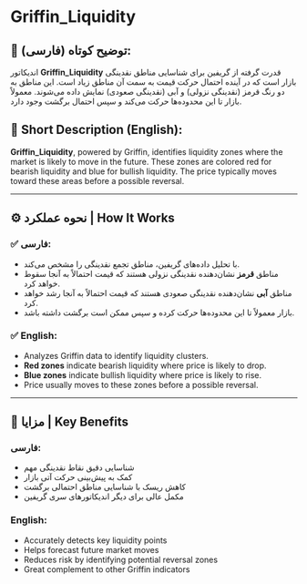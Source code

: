 # Griffin_Liquidity

## 📌 توضیح کوتاه (فارسی):
اندیکاتور **Griffin_Liquidity** قدرت گرفته از گریفین برای شناسایی مناطق نقدینگی بازار است که در آینده احتمال حرکت قیمت به سمت آن مناطق زیاد است. این مناطق به دو رنگ قرمز (نقدینگی نزولی) و آبی (نقدینگی صعودی) نمایش داده می‌شوند. معمولاً بازار تا این محدوده‌ها حرکت می‌کند و سپس احتمال برگشت وجود دارد.

## 📌 Short Description (English):
**Griffin_Liquidity**, powered by Griffin, identifies liquidity zones where the market is likely to move in the future. These zones are colored red for bearish liquidity and blue for bullish liquidity. The price typically moves toward these areas before a possible reversal.

---

## ⚙️ نحوه عملکرد | How It Works

### ✅ فارسی:
- با تحلیل داده‌های گریفین، مناطق تجمع نقدینگی را مشخص می‌کند.
- مناطق **قرمز** نشان‌دهنده نقدینگی نزولی هستند که قیمت احتمالاً به آنجا سقوط خواهد کرد.
- مناطق **آبی** نشان‌دهنده نقدینگی صعودی هستند که قیمت احتمالاً به آنجا رشد خواهد کرد.
- بازار معمولاً تا این محدوده‌ها حرکت کرده و سپس ممکن است برگشت داشته باشد.

### ✅ English:
- Analyzes Griffin data to identify liquidity clusters.
- **Red zones** indicate bearish liquidity where price is likely to drop.
- **Blue zones** indicate bullish liquidity where price is likely to rise.
- Price usually moves to these zones before a possible reversal.

---

## 🌟 مزایا | Key Benefits

### فارسی:
- شناسایی دقیق نقاط نقدینگی مهم  
- کمک به پیش‌بینی حرکت آتی بازار  
- کاهش ریسک با شناسایی مناطق احتمالی برگشت  
- مکمل عالی برای دیگر اندیکاتورهای سری گریفین  

### English:
- Accurately detects key liquidity points  
- Helps forecast future market moves  
- Reduces risk by identifying potential reversal zones  
- Great complement to other Griffin indicators  
